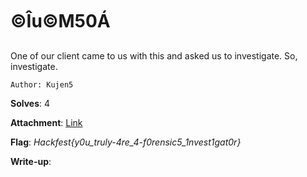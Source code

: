 # ©Îu©M50Á

One of our client came to us with this and asked us to investigate. So, investigate.

``Author: Kujen5``

**Solves**: 4

**Attachment**: [Link](https://drive.google.com/file/d/1_4Vfv3aChnE40TLTipFl-jpMXQV9HBMs/view?usp=sharing)

**Flag**:  *Hackfest{y0u_truly-4re_4-f0rensic5_1nvest1gat0r}*

**Write-up**:
